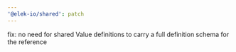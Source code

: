 ```yaml
---
'@elek-io/shared': patch
---
```


fix: no need for shared Value definitions to carry a full definition schema for the reference
